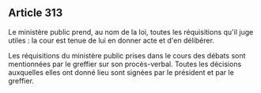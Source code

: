 Article 313
----
Le ministère public prend, au nom de la loi, toutes les réquisitions qu'il juge
utiles : la cour est tenue de lui en donner acte et d'en délibérer.

Les réquisitions du ministère public prises dans le cours des débats sont
mentionnées par le greffier sur son procès-verbal. Toutes les décisions
auxquelles elles ont donné lieu sont signées par le président et par le
greffier.
